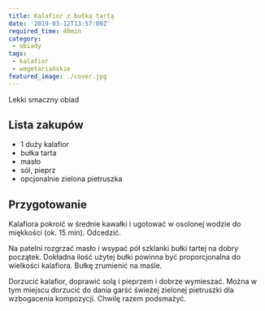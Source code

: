 ```yaml
---
title: Kalafior z bułką tartą
date: '2019-03-12T13:57:00Z'
required_time: 40min
category:
 - obiady
tags:
 - kalafior
 - wegetariańskie
featured_image: ./cover.jpg
---
```


Lekki smaczny obiad

<!---- splitter ---->

## Lista zakupów

- 1 duży kalafior
- bułka tarta
- masło
- sól, pieprz
- opcjonalnie zielona pietruszka

<!---- splitter ---->

## Przygotowanie

Kalafiora pokroić w średnie kawałki i ugotować w osolonej wodzie do miękkości (ok. 15 min). Odcedzić.

Na patelni rozgrzać masło i wsypać pół szklanki bułki tartej na dobry początek. Dokładna ilość użytej bułki powinna być proporcjonalna do wielkości kalafiora. Bułkę zrumienić na maśle.

Dorzucić kalafior, doprawić solą i pieprzem i dobrze wymieszać. Można w tym miejscu dorzucić do dania garść świeżej zielonej pietruszki dla wzbogacenia kompozycji. Chwilę razem podsmażyć.
